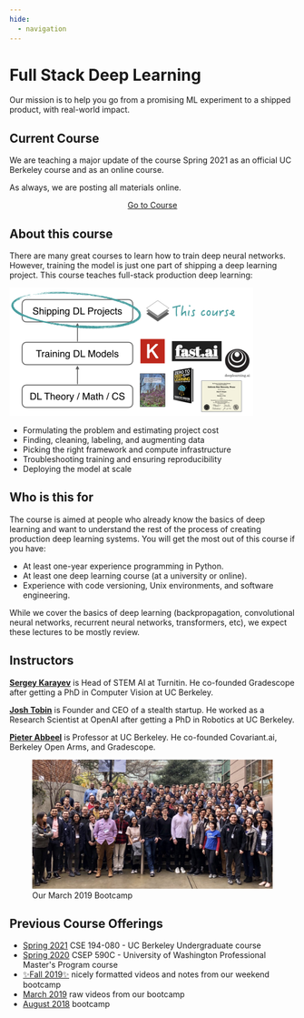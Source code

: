 ```yaml
---
hide:
  - navigation
---
```


<h1 class="title">Full Stack Deep Learning</h1>

<div class="subtitle">Our mission is to help you go from a promising ML experiment to a shipped product, with real-world impact.</div>

## Current Course

We are teaching a major update of the course Spring 2021 as an official UC Berkeley course and as an online course.

As always, we are posting all materials online.

<div style="text-align: center; margin-top: 1em;">
  <a class="md-button md-button--primary" href="/spring2021">Go to Course</a>
</div>

## About this course

There are many great courses to learn how to train deep neural networks.
However, training the model is just one part of shipping a deep learning project.
This course teaches full-stack production deep learning:

<img src="images/positioning_v3.png" width="430px" />


- Formulating the problem and estimating project cost
- Finding, cleaning, labeling, and augmenting data
- Picking the right framework and compute infrastructure
- Troubleshooting training and ensuring reproducibility
- Deploying the model at scale

## Who is this for

The course is aimed at people who already know the basics of deep learning and want to understand the rest of the process of creating production deep learning systems.
You will get the most out of this course if you have:

- At least one-year experience programming in Python.
- At least one deep learning course (at a university or online).
- Experience with code versioning, Unix environments, and software engineering.

While we cover the basics of deep learning (backpropagation, convolutional neural networks, recurrent neural networks, transformers, etc), we expect these lectures to be mostly review.

## Instructors

**[Sergey Karayev](https://twitter.com/sergeykarayev)** is Head of STEM AI at Turnitin. He co-founded Gradescope after getting a PhD in Computer Vision at UC Berkeley.

**[Josh Tobin](https://twitter.com/josh_tobin_)** is Founder and CEO of a stealth startup. He worked as a Research Scientist at OpenAI after getting a PhD in Robotics at UC Berkeley.

**[Pieter Abbeel](https://twitter.com/pabbeel)** is Professor at UC Berkeley. He co-founded Covariant.ai, Berkeley Open Arms, and Gradescope.

<figure>
  <img src="images/group.jpg" />
  <figcaption>Our March 2019 Bootcamp</figcaption>
</figure>

## Previous Course Offerings

- [Spring 2021](https://bit.ly/berkeleyfsdl) CSE 194-080 - UC Berkeley Undergraduate course
- [Spring 2020](https://bit.ly/uwfsdl) CSEP 590C - University of Washington Professional Master's Program course
- [✨Fall 2019✨](https://fall2019.fullstackdeeplearning.com) nicely formatted videos and notes from our weekend bootcamp
- [March 2019](/march2019) raw videos from our bootcamp
- [August 2018](/august2018) bootcamp

